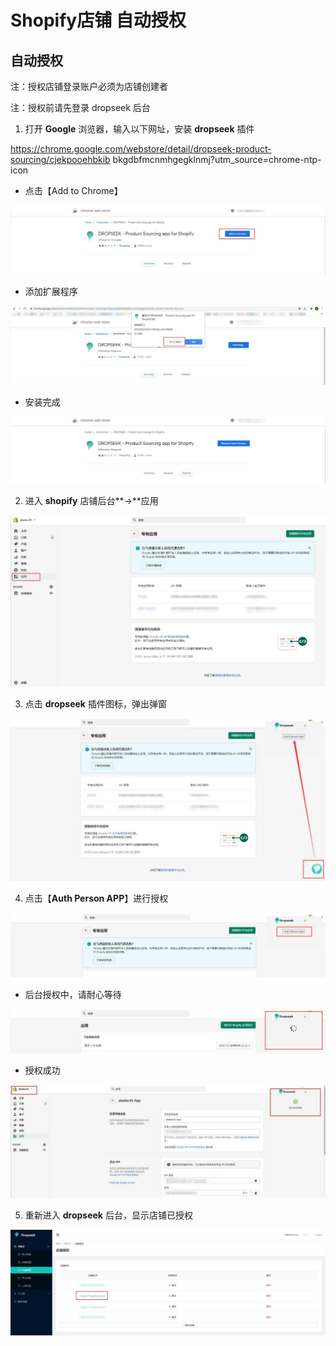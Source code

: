 # Shopify店铺 自动授权

## **自动授权**

注：授权店铺登录账户必须为店铺创建者

注：授权前请先登录 dropseek 后台

1. 打开 **Google** 浏览器，输入以下网址，安装 **dropseek** 插件

https://chrome.google.com/webstore/detail/dropseek-product-sourcing/cjekpooehbkib bkgdbfmcnmhgegklnmj?utm\_source=chrome-ntp-icon

* 点击【Add to Chrome】

![](../.gitbook/assets/0%20%281%29%20%284%29.jpeg)

* 添加扩展程序

![](../.gitbook/assets/1%20%281%29.jpeg)

* 安装完成

![](../.gitbook/assets/2%20%281%29%20%284%29.jpeg)

2. 进入 **shopify** 店铺后台**-&gt;**应用

![](../.gitbook/assets/9%20%282%29.jpeg)

3. 点击 **dropseek** 插件图标，弹出弹窗

![](../.gitbook/assets/4%20%281%29.jpeg)

4. 点击【**Auth Person APP**】进行授权

![](../.gitbook/assets/5.jpeg)

* 后台授权中，请耐心等待

![](../.gitbook/assets/6%20%281%29%20%281%29.jpeg)

* 授权成功

![](../.gitbook/assets/7%20%281%29.jpeg)

5. 重新进入 **dropseek** 后台，显示店铺已授权

![](../.gitbook/assets/8%20%281%29.jpeg)

